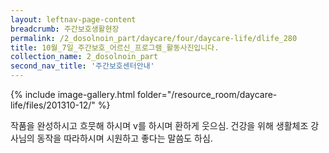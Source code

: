 ```yaml
--- 
layout: leftnav-page-content 
breadcrumb: 주간보호생활현장 
permalink: /2_dosolnoin_part/daycare/four/daycare-life/dlife_280
title: 10월_7일_주간보호_어르신_프로그램_활동사진입니다.
collection_name: 2_dosolnoin_part
second_nav_title: '주간보호센터안내' 
---
```

{% include image-gallery.html folder="/resource_room/daycare-life/files/201310-12/" %}





작품을 완성하시고 흐뭇해 하시며 v를 하시며 환하게 웃으심.
건강을 위해 생활체조 강사님의 동작을 따라하시며 시원하고 좋다는 말씀도 하심.